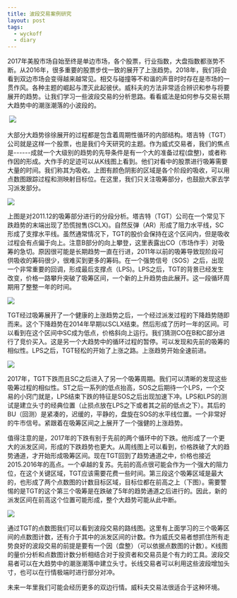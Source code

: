 ```yaml
---
title: 波段交易案例研究
layout: post
tags:
  - wyckoff
  - diary
---
```


​         2017年美股市场自始至终是单边市场，各个股票，行业指数，大盘指数都涨势不断。从2016年，很多重要的股票步伐一致的展开了上涨趋势。2018年，我们将会看到双边市场会变得越来越常见。相交与碰撞等不和谐的声音时时存在是市场的一贯作风。各种主题的崛起与湮灭此起彼伏。威科夫的方法非常适合辨识和参与将要展开的趋势。让我们学习一些波段交易的分析思路。看看威法是如何参与交易长期大趋势中的潮涨潮落的小波段的。

​        ![](http://7xo9zb.com1.z0.glb.clouddn.com/1516485692395949022916.png)

​      大部分大趋势徐徐展开的过程都是包含着周期性循环的内部结构。塔吉特（TGT）公司就是这样一个股票，也是我们今天研究的主题。作为威式交易者，我们的焦点是------成就一个大级别的趋势的先导条件是有一个大的准备过程(盘整)，或者称作因的形成。大作手的足迹可以从K线图上看到。他们对看中的股票进行吸筹需要大量的时间。我们称其为吸收。上图有颜色阴影的区域是各个阶段的吸收，可以用点数图跟踪过程和测映射目标位。在这里，我们只关注吸筹部分，也鼓励大家去学习派发部分。

![](http://7xo9zb.com1.z0.glb.clouddn.com/15164822422601135628837.png)

​    上图是对2011.12的吸筹部分进行的分段分析。塔吉特（TGT）公司在一个常见下跌趋势的末端出现了恐慌抛售(SCLX)。自然反弹（AR）形成了阻力水平线，SC形成了支撑水平线。虽然通常情况下，TGT的股价会保持在这个区间内，但是吸收过程会有点偏于向上。注意B部分的向上攀登，这里表露出CO（市场作手）对吸筹的急切。原因很可能是长期趋势一直在行进，2011年以前的吸筹导致现阶段可供吸收的筹码很少，很难买到更多的筹码。在一个强势信号（SOS）之后，出现一个非常重要的回调，形成最后支撑点（LPS)。LPS之后，TGT的背景已经发生改变，价格一路攀升突破了吸筹区间，一个新的上升趋势由此展开。这一段循环周期用了整整一年的时间。

![](http://7xo9zb.com1.z0.glb.clouddn.com/1516486352898268583718.png)

TGT经过吸筹展开了一个健康的上涨趋势之后，一个经过派发过程的下降趋势随即而来。这个下降趋势在2014年早期以SCLX结束。然后形成了历时一年的区间。可以看到在这个区间中SC成为低点，价格斜向上运行。我们猜测CO在B和C部分进行了竞价买入。这是另一个大趋势中的循环过程的暂停。可以发现和先前的吸筹的相似性。LPS之后，TGT轻松的开始了上涨之路。上涨趋势开始全速前进。

![](http://7xo9zb.com1.z0.glb.clouddn.com/15164865270511646457313.png)

2017年，TGT下跌而且SC之后进入了另一个吸筹周期。我们可以清晰的发现这些吸筹过程的相似性。ST之后一系列的低点抬高，SOS之后期待一个LPS，一个交易的小窍门就是，LPS结束下跌的特征是SOS之后出现加速下冲。LPS和LPS的测试是建立头寸的经典位置（止损点放在LPS之下或者其之前的低点之下）。其后的BU（回测）是紧凑的，迟缓的，平静的，盘旋在SOS的水平线位置。一个非常好的牛市信号。紧跟着在吸筹区间之上展开了一个强健的上涨趋势。

   值得注意的是，2017年的下跌有别于先前的两个循环中的下跌。他形成了一个更大的派发区间，形成的下跌趋势也更大。从周线图上可以看到，价格跌破了大的趋势通道，才开始形成吸筹区间。现在TGT回到了趋势通道之中，价格也接近2015.2016年的高点。一个卓越的复苏。先前的高点很可能会作为一个强大的阻力位，在这个关键区域，TGT应该需要花费一些时间。第三段这个吸筹区域是最大的，也形成了两个点数图的计数目标区域，目标位都在前高之上（下图）。需要警惕的是TGT的这个第三个吸筹是在跌破了5年的趋势通道之后进行的。因此，新的派发区间在前高这个位置可能形成，整个大趋势可能从此中断。

![](http://7xo9zb.com1.z0.glb.clouddn.com/116482630443410395342.png)

​      通过TGT的点数图我们可以看到波段交易的路线图。这里有上面学习的三个吸筹区间的点数图计数，还有介于其中的派发区间的计数。作为威氏交易者想抓住所有走势良好的波段交易的前提是要有一个因（盘整）（可以依据点数图的计数）。K线图的量价分析和点数图计数分析相结合对于投资者和交易员是个有力的工具。波段交易者可以在大趋势中的潮涨潮落中建立头寸。长线交易者可以利用这些波段增加头寸，也可以在行情极端时进行部分对冲。

​    未来一年里我们可能会经历更多的双边行情。威科夫交易法很适合于这种环境。